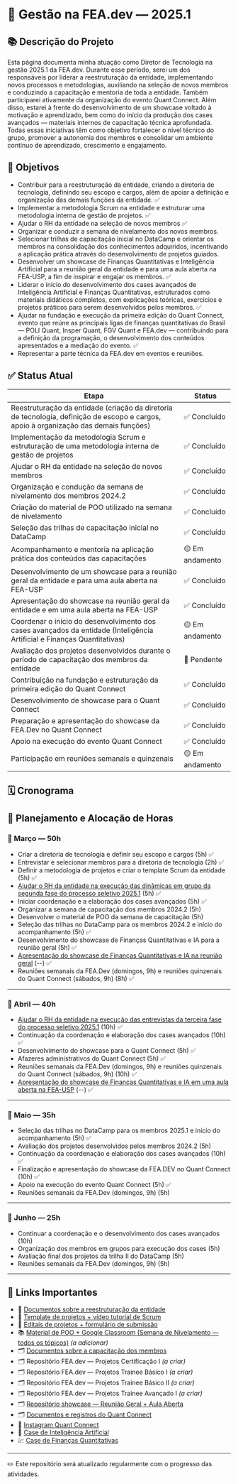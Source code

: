# 🚀 Gestão na FEA.dev — 2025.1

## 📚 Descrição do Projeto

Esta página documenta minha atuação como Diretor de Tecnologia na gestão 2025.1 da FEA.dev. Durante esse período, serei um dos responsáveis por liderar a reestruturação da entidade, implementando novos processos e metodologias, auxiliando na seleção de novos membros e conduzindo a capacitação e mentoria de toda a entidade. Também participarei ativamente da organização do evento Quant Connect. Além disso, estarei à frente do desenvolvimento de um showcase voltado à motivação e aprendizado, bem como do início da produção dos cases avançados — materiais internos de capacitação técnica aprofundada. Todas essas iniciativas têm como objetivo fortalecer o nível técnico do grupo, promover a autonomia dos membros e consolidar um ambiente contínuo de aprendizado, crescimento e engajamento.

## 🎯 Objetivos

- Contribuir para a reestruturação da entidade, criando a diretoria de tecnologia, definindo seu escopo e cargos, além de apoiar a definição e organização das demais funções da entidade. ✅
- Implementar a metodologia Scrum na entidade e estruturar uma metodologia interna de gestão de projetos. ✅
- Ajudar o RH da entidade na seleção de novos membros ✅
- Organizar e conduzir a semana de nivelamento dos novos membros. 
- Selecionar trilhas de capacitação inicial no DataCamp e orientar os membros na consolidação dos conhecimentos adquiridos, incentivando a aplicação prática através do desenvolvimento de projetos guiados. 
- Desenvolver um showcase de Finanças Quantitativas e Inteligência Artificial para a reunião geral da entidade e para uma aula aberta na FEA-USP, a fim de inspirar e engajar os membros. ✅
- Liderar o início do desenvolvimento dos cases avançados de Inteligência Artificial e Finanças Quantitativas, estruturados como materiais didáticos completos, com explicações teóricas, exercícios e projetos práticos para serem desenvolvidos pelos membros. ✅
- Ajudar na fundação e execução da primeira edição do Quant Connect, evento que reúne as principais ligas de finanças quantitativas do Brasil — POLI Quant, Insper Quant, FGV Quant e FEA.dev — contribuindo para a definição da programação, o desenvolvimento dos conteúdos apresentados e a mediação do evento. ✅
- Representar a parte técnica da FEA.dev em eventos e reuniões.


## ✅ Status Atual

| Etapa | Status |
|-------|--------|
| Reestruturação da entidade (criação da diretoria de tecnologia, definição de escopo e cargos, apoio à organização das demais funções) | ✅ Concluído |
| Implementação da metodologia Scrum e estruturação de uma metodologia interna de gestão de projetos | ✅ Concluído |
| Ajudar o RH da entidade na seleção de novos membros | ✅ Concluído |
| Organização e condução da semana de nivelamento dos membros 2024.2 | ✅ Concluído |
| Criação do material de POO utilizado na semana de nivelamento | ✅ Concluído |
| Seleção das trilhas de capacitação inicial no DataCamp | ✅ Concluído |
| Acompanhamento e mentoria na aplicação prática dos conteúdos das capacitações | 🟡 Em andamento |
| Desenvolvimento de um showcase para a reunião geral da entidade e para uma aula aberta na FEA-USP | ✅ Concluído |
| Apresentação do showcase na reunião geral da entidade e em uma aula aberta na FEA-USP | ✅ Concluído |
| Coordenar o início do desenvolvimento dos cases avançados da entidade (Inteligência Artificial e Finanças Quantitativas) | 🟡 Em andamento |
| Avaliação dos projetos desenvolvidos durante o período de capacitação dos membros da entidade | 🔲 Pendente |
| Contribuição na fundação e estruturação da primeira edição do Quant Connect | ✅ Concluído |
| Desenvolvimento de showcase para o Quant Connect | ✅ Concluído |
| Preparação e apresentação do showcase da FEA.Dev no Quant Connect | ✅ Concluído |
| Apoio na execução do evento Quant Connect | ✅ Concluído |
| Participação em reuniões semanais e quinzenais | 🟡 Em andamento |


## 🗓 Cronograma

## 📆 Planejamento e Alocação de Horas

### 📅 Março — 50h
- Criar a diretoria de tecnologia e definir seu escopo e cargos (5h) ✅
- Entrevistar e selecionar membros para a diretoria de tecnologia (2h) ✅
- Definir a metodologia de projetos e criar o template Scrum da entidade (5h) ✅
- [Ajudar o RH da entidade na execução das dinâmicas em grupo da segunda fase do processo seletivo 2025.1](https://www.instagram.com/p/DH1uRgQOI8H/?igsh=bXB0ZDYxYXV3amNn) (5h) ✅
- Iniciar coordenação e a elaboração dos cases avançados (5h) ✅
- Organizar a semana de capacitação dos membros 2024.2 (5h)
- Desenvolver o material de POO da semana de capacitação (5h)
- Seleção das trilhas no DataCamp para os membros 2024.2 e início do acompanhamento (5h) ✅
- Desenvolvimento do showcase de Finanças Quantitativas e IA para a reunião geral (5h) ✅
- [Apresentação do showcase de Finanças Quantitativas e IA na reunião geral](https://www.instagram.com/p/DIPia-MM983/?igsh=Ymptc3pvbXVqc255) (--) ✅
- Reuniões semanais da FEA.Dev (domingos, 9h) e reuniões quinzenais do Quant Connect (sábados, 9h) (8h) ✅

---

### 📅 Abril — 40h
- [Ajudar o RH da entidade na execução das entrevistas da terceira fase do processo seletivo 2025.1](https://www.instagram.com/p/DIcaLFBsAaT/?igsh=NDEydGkxMGhmeDQ1) (10h) ✅
- Continuação da coordenação e elaboração dos cases avançados (10h) ✅
- Desenvolvimento do showcase para o Quant Connect (5h) ✅
- Afazeres administrativos do Quant Connect (5h) ✅
- Reuniões semanais da FEA.Dev (domingos, 9h) e reuniões quinzenais do Quant Connect (sábados, 9h) (10h) ✅
- [Apresentação do showcase de Finanças Quantitativas e IA em uma aula aberta na FEA-USP](https://www.instagram.com/p/DJDBXfpNtpW/?igsh=b2hqa2J3cHlyeHA0) (--) ✅
---

### 📅 Maio — 35h
- Seleção das trilhas no DataCamp para os membros 2025.1 e início do acompanhamento (5h) ✅
- Avaliação dos projetos desenvolvidos pelos membros 2024.2 (5h) 
- Continuação da coordenação e elaboração dos cases avançados (10h) ✅
- Finalização e apresentação do showcase da FEA.DEV no Quant Connect (10h) ✅
- Apoio na execução do evento Quant Connect (5h) ✅
- Reuniões semanais da FEA.Dev (domingos, 9h) (5h)

---

### 📅 Junho — 25h
- Continuar a coordenação e o desenvolvimento dos cases avançados (10h)
- Organização dos membros em grupos para execução dos cases (5h)
- Avaliação final dos projetos da trilha II do DataCamp (5h)
- Reuniões semanais da FEA.Dev (domingos, 9h) (5h)

---

## 🔗 Links Importantes

- 📂 [Documentos sobre a reestruturação da entidade](https://github.com/GB-Navarro/MAC0214/tree/main/Reestrutura%C3%A7%C3%A3o%20FEA.Dev)
- 📁 [Template de projetos + vídeo tutorial de Scrum](https://github.com/GB-Navarro/MAC0214/tree/main/Template%20de%20projetos%20%2B%20v%C3%ADdeo%20tutorial%20de%20SCRUM)
- 📑 [Editais de projetos + formulário de submissão](https://github.com/GB-Navarro/MAC0214/tree/main/Editais%20de%20projetos%20%2B%20formul%C3%A1rio%20de%20submiss%C3%A3o)
- 📚 [Material de POO + Google Classroom (Semana de Nivelamento — todos os tópicos)](#) *(a adicionar)*
- 🗂️ [Documentos sobre a capacitação dos membros](https://github.com/GB-Navarro/MAC0214/tree/main/Documentos%20sobre%20a%20capacita%C3%A7%C3%A3o%20dos%20membros)
- 🗂️ Repositório FEA.dev — Projetos Certificação I *(a criar)*
- 🗂️ Repositório FEA.dev — Projetos Trainee Básico I *(a criar)*
- 🗂️ Repositório FEA.dev — Projetos Trainee Básico II *(a criar)*
- 🗂️ Repositório FEA.dev — Projetos Trainee Avançado I *(a criar)* 
- 🗂️ [Repositório showcase — Reunião Geral + Aula Aberta](#)
- 🗂️ [Documentos e registros do Quant Connect](https://github.com/GB-Navarro/MAC0214/tree/main/Quant%20Connect%20-%20Documentos%20e%20Registros%20)
- 📸 [Instagram Quant Connect](https://www.instagram.com/quant_connect?igsh=em9pbGdldDB5Z3lz)
- 🤖 [Case de Inteligência Artificial](https://github.com/GB-Navarro/MAC0214/tree/main/Case%20de%20Intelig%C3%AAncia%20Artificial)
- 💹 [Case de Finanças Quantitativas](https://github.com/GB-Navarro/MAC0214/blob/main/Case%20de%20Finan%C3%A7as%20Quantitativas/case_quant.ipynb)

---


✏️ Este repositório será atualizado regularmente com o progresso das atividades.

